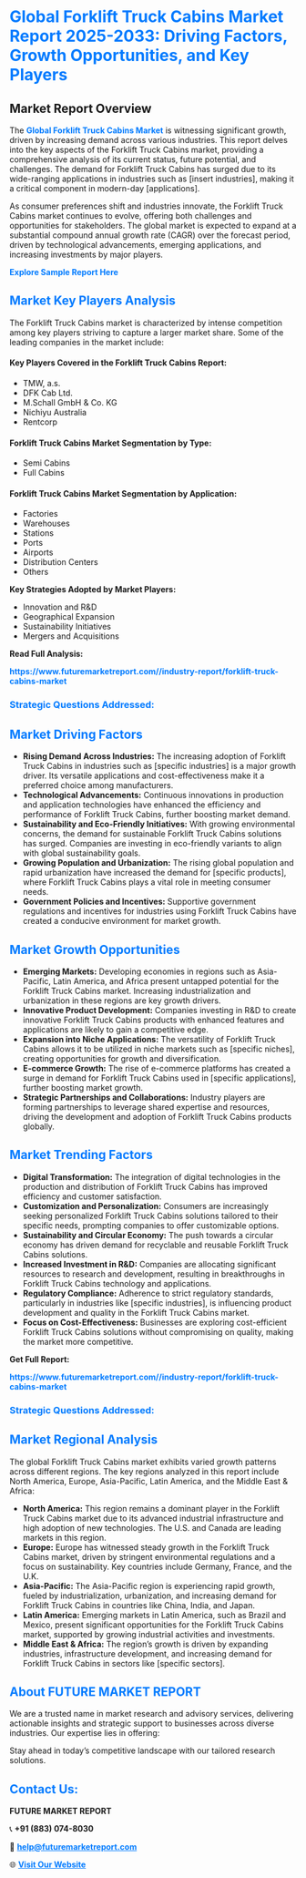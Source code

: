 <h1 style="color: #007BFF;">Global Forklift Truck Cabins Market Report 2025-2033: Driving Factors, Growth Opportunities, and Key Players</h1>

<section id="overview">
<h2>Market Report Overview</h2>
<p>The <a href="https://www.futuremarketreport.com//industry-report/forklift-truck-cabins-market" style="color: #007BFF; text-decoration: none;"><strong>Global Forklift Truck Cabins Market</strong></a> is witnessing significant growth, driven by increasing demand across various industries. This report delves into the key aspects of the Forklift Truck Cabins market, providing a comprehensive analysis of its current status, future potential, and challenges. The demand for Forklift Truck Cabins has surged due to its wide-ranging applications in industries such as [insert industries], making it a critical component in modern-day [applications].</p>
<p>As consumer preferences shift and industries innovate, the Forklift Truck Cabins market continues to evolve, offering both challenges and opportunities for stakeholders. The global market is expected to expand at a substantial compound annual growth rate (CAGR) over the forecast period, driven by technological advancements, emerging applications, and increasing investments by major players.</p>
</section>

<section id="overview">
<p><a href="https://www.futuremarketreport.com//request-sample/reportId=87601" style="color: #007BFF; text-decoration: none;"><strong>Explore Sample Report Here</strong></a></p>
</section>

<section id="key-players">
<h2 style="color: #007BFF;">Market Key Players Analysis</h2>
<p>The Forklift Truck Cabins market is characterized by intense competition among key players striving to capture a larger market share. Some of the leading companies in the market include:</p>
<h4>Key Players Covered in the Forklift Truck Cabins Report:</h4>
<ul><li>TMW, a.s.</li><li>DFK Cab Ltd.</li><li>M.Schall GmbH &amp; Co. KG</li><li>Nichiyu Australia</li><li>Rentcorp</li></ul>
<h4>Forklift Truck Cabins Market Segmentation by Type:</h4>
<ul><li>Semi Cabins</li><li>Full Cabins</li></ul>

<h4>Forklift Truck Cabins Market Segmentation by Application:</h4>
<ul><li>Factories</li><li>Warehouses</li><li>Stations</li><li>Ports</li><li>Airports</li><li>Distribution Centers</li><li>Others</li></ul>
<p><strong>Key Strategies Adopted by Market Players:</strong></p>
<ul>
<li>Innovation and R&D</li>
<li>Geographical Expansion</li>
<li>Sustainability Initiatives</li>
<li>Mergers and Acquisitions</li>
</ul>
</section>

<section>
<p><strong>Read Full Analysis: </strong></p><a href="https://www.futuremarketreport.com//industry-report/forklift-truck-cabins-market" style="color: #007BFF; text-decoration: none;"><strong>https://www.futuremarketreport.com//industry-report/forklift-truck-cabins-market</strong></a>
<h3 style="color: #007BFF;">Strategic Questions Addressed:</h3>
</section>

<section id="driving-factors">
<h2 style="color: #007BFF;">Market Driving Factors</h2>
<ul>
<li><strong>Rising Demand Across Industries:</strong> The increasing adoption of Forklift Truck Cabins in industries such as [specific industries] is a major growth driver. Its versatile applications and cost-effectiveness make it a preferred choice among manufacturers.</li>
<li><strong>Technological Advancements:</strong> Continuous innovations in production and application technologies have enhanced the efficiency and performance of Forklift Truck Cabins, further boosting market demand.</li>
<li><strong>Sustainability and Eco-Friendly Initiatives:</strong> With growing environmental concerns, the demand for sustainable Forklift Truck Cabins solutions has surged. Companies are investing in eco-friendly variants to align with global sustainability goals.</li>
<li><strong>Growing Population and Urbanization:</strong> The rising global population and rapid urbanization have increased the demand for [specific products], where Forklift Truck Cabins plays a vital role in meeting consumer needs.</li>
<li><strong>Government Policies and Incentives:</strong> Supportive government regulations and incentives for industries using Forklift Truck Cabins have created a conducive environment for market growth.</li>
</ul>
</section>

<section id="growth-opportunities">
<h2 style="color: #007BFF;">Market Growth Opportunities</h2>
<ul>
<li><strong>Emerging Markets:</strong> Developing economies in regions such as Asia-Pacific, Latin America, and Africa present untapped potential for the Forklift Truck Cabins market. Increasing industrialization and urbanization in these regions are key growth drivers.</li>
<li><strong>Innovative Product Development:</strong> Companies investing in R&D to create innovative Forklift Truck Cabins products with enhanced features and applications are likely to gain a competitive edge.</li>
<li><strong>Expansion into Niche Applications:</strong> The versatility of Forklift Truck Cabins allows it to be utilized in niche markets such as [specific niches], creating opportunities for growth and diversification.</li>
<li><strong>E-commerce Growth:</strong> The rise of e-commerce platforms has created a surge in demand for Forklift Truck Cabins used in [specific applications], further boosting market growth.</li>
<li><strong>Strategic Partnerships and Collaborations:</strong> Industry players are forming partnerships to leverage shared expertise and resources, driving the development and adoption of Forklift Truck Cabins products globally.</li>
</ul>
</section>

<section id="trending-factors">
<h2 style="color: #007BFF;">Market Trending Factors</h2>
<ul>
<li><strong>Digital Transformation:</strong> The integration of digital technologies in the production and distribution of Forklift Truck Cabins has improved efficiency and customer satisfaction.</li>
<li><strong>Customization and Personalization:</strong> Consumers are increasingly seeking personalized Forklift Truck Cabins solutions tailored to their specific needs, prompting companies to offer customizable options.</li>
<li><strong>Sustainability and Circular Economy:</strong> The push towards a circular economy has driven demand for recyclable and reusable Forklift Truck Cabins solutions.</li>
<li><strong>Increased Investment in R&D:</strong> Companies are allocating significant resources to research and development, resulting in breakthroughs in Forklift Truck Cabins technology and applications.</li>
<li><strong>Regulatory Compliance:</strong> Adherence to strict regulatory standards, particularly in industries like [specific industries], is influencing product development and quality in the Forklift Truck Cabins market.</li>
<li><strong>Focus on Cost-Effectiveness:</strong> Businesses are exploring cost-efficient Forklift Truck Cabins solutions without compromising on quality, making the market more competitive.</li>
</ul>
</section>

<section>
<p><strong>Get Full Report: </strong></p><a href="https://www.futuremarketreport.com//industry-report/forklift-truck-cabins-market" style="color: #007BFF; text-decoration: none;"><strong>https://www.futuremarketreport.com//industry-report/forklift-truck-cabins-market</strong></a>
<h3 style="color: #007BFF;">Strategic Questions Addressed:</h3>
</section>


<section id="regional-analysis">
<h2 style="color: #007BFF;">Market Regional Analysis</h2>
<p>The global Forklift Truck Cabins market exhibits varied growth patterns across different regions. The key regions analyzed in this report include North America, Europe, Asia-Pacific, Latin America, and the Middle East & Africa:</p>
<ul>
<li><strong>North America:</strong> This region remains a dominant player in the Forklift Truck Cabins market due to its advanced industrial infrastructure and high adoption of new technologies. The U.S. and Canada are leading markets in this region.</li>
<li><strong>Europe:</strong> Europe has witnessed steady growth in the Forklift Truck Cabins market, driven by stringent environmental regulations and a focus on sustainability. Key countries include Germany, France, and the U.K.</li>
<li><strong>Asia-Pacific:</strong> The Asia-Pacific region is experiencing rapid growth, fueled by industrialization, urbanization, and increasing demand for Forklift Truck Cabins in countries like China, India, and Japan.</li>
<li><strong>Latin America:</strong> Emerging markets in Latin America, such as Brazil and Mexico, present significant opportunities for the Forklift Truck Cabins market, supported by growing industrial activities and investments.</li>
<li><strong>Middle East & Africa:</strong> The region’s growth is driven by expanding industries, infrastructure development, and increasing demand for Forklift Truck Cabins in sectors like [specific sectors].</li>
</ul>
</section>

<footer>
<h2 style="color: #007BFF;">About FUTURE MARKET REPORT</h2>
<p>We are a trusted name in market research and advisory services, delivering actionable insights and strategic support to businesses across diverse industries. Our expertise lies in offering:</p>

<p>Stay ahead in today’s competitive landscape with our tailored research solutions.</p>

<h2 style="color: #007BFF;">Contact Us:</h2>
<p><strong>FUTURE MARKET REPORT</strong></p>
<p>📞 <strong>+91 (883) 074-8030</strong></p>
<p>📧 <strong><a href="mailto:help@futuremarketreport.com" style="color: #007BFF;">help@futuremarketreport.com</a></strong></p>
<p>🌐 <strong><a href="https://www.futuremarketreport.com/" style="color: #007BFF;">Visit Our Website</a></strong></p>
</footer>